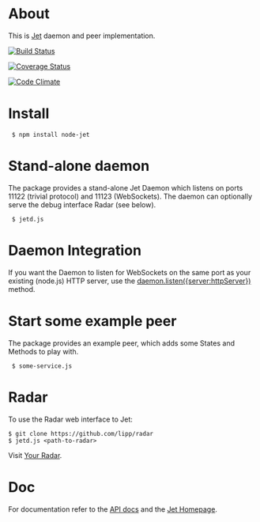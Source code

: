 # About

This is [Jet](http://jetbus.io/) daemon and peer
implementation.

[![Build Status](https://travis-ci.org/lipp/node-jet.svg?branch=master)](https://travis-ci.org/lipp/node-jet)

[![Coverage Status](https://coveralls.io/repos/lipp/node-jet/badge.png?branch=master)](https://coveralls.io/r/lipp/node-jet?branch=master)

[![Code Climate](https://codeclimate.com/github/lipp/node-jet/badges/gpa.svg)](https://codeclimate.com/github/lipp/node-jet)


# Install

     $ npm install node-jet

# Stand-alone daemon

The package provides a stand-alone Jet Daemon which listens on ports
11122 (trivial protocol) and 11123 (WebSockets). The daemon can optionally serve
the debug interface Radar (see below).

     $ jetd.js

# Daemon Integration

If you want the Daemon to listen for WebSockets on the same port as your existing
(node.js) HTTP server, use the [daemon.listen({server:httpServer})](https://github.com/lipp/node-jet/blob/master/doc/daemon.md#daemonlistentcpport1234wsport4321)
method.

# Start some example peer

The package provides an example peer, which adds some States and Methods to play
with.

     $ some-service.js

# Radar

To use the Radar web interface to Jet:

    $ git clone https://github.com/lipp/radar
    $ jetd.js <path-to-radar>

Visit [Your Radar](http://localhost:8080).

# Doc

For documentation refer to the [API docs](https://github.com/lipp/node-jet/tree/master/doc)
and the [Jet Homepage](http://jetbus.io).
